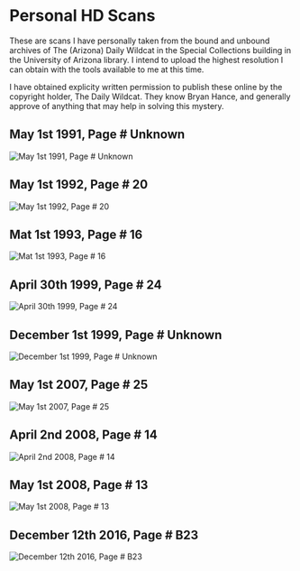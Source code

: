 # Personal HD Scans

These are scans I have personally taken from the bound and unbound archives of The (Arizona) Daily Wildcat in the Special Collections building in the University of Arizona library. I intend to upload the highest resolution I can obtain with the tools available to me at this time.

I have obtained explicity written permission to publish these online by the copyright holder, The Daily Wildcat. They know Bryan Hance, and generally approve of anything that may help in solving this mystery.

## May 1st 1991, Page # Unknown
![May 1st 1991, Page # Unknown](1991-05-01_pageFORGOT.jpg)
## May 1st 1992, Page # 20
![May 1st 1992, Page # 20](1992-05-01_page20.jpg)
## Mat 1st 1993, Page # 16
![Mat 1st 1993, Page # 16](1993-05-01_page16.jpg)
## April 30th 1999, Page # 24
![April 30th 1999, Page # 24](1999-04-30_page24.jpg)
## December 1st 1999, Page # Unknown
![December 1st 1999, Page # Unknown](1999-12-01_pageFORGOT.jpg)
## May 1st 2007, Page # 25
![May 1st 2007, Page # 25](2007-05-01_page25.jpg)
## April 2nd 2008, Page # 14
![April 2nd 2008, Page # 14](2008-04-02_page14.jpg)
## May 1st 2008, Page # 13
![May 1st 2008, Page # 13](2008-05-01_page13.jpg)
## December 12th 2016, Page # B23
![December 12th 2016, Page # B23](2016-12-07_pageB23.jpg)
